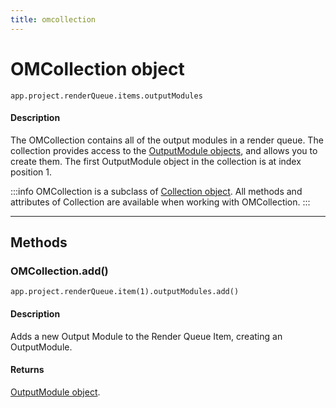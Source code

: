 ```yaml
---
title: omcollection
---
```

# OMCollection object

`app.project.renderQueue.items.outputModules`

#### Description

The OMCollection contains all of the output modules in a render queue. The collection provides access to the [OutputModule objects](../outputmodule), and allows you to create them. The first OutputModule object in the collection is at index position 1.

:::info
OMCollection is a subclass of [Collection object](../../other/collection). All methods and attributes of Collection are available when working with OMCollection.
:::

---

## Methods

### OMCollection.add()

`app.project.renderQueue.item(1).outputModules.add()`

#### Description

Adds a new Output Module to the Render Queue Item, creating an OutputModule.

#### Returns

[OutputModule object](../outputmodule).
